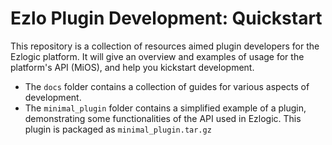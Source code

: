 # Ezlo Plugin Development: Quickstart

This repository is a collection of resources aimed plugin developers for the Ezlogic platform. It will give an overview and examples of usage for the platform's API (MiOS), and help you kickstart development.

 - The `docs` folder contains a collection of guides for various aspects of development.
 - The `minimal_plugin` folder contains a simplified example of a plugin, demonstrating some functionalities of the API used in Ezlogic. This plugin is packaged as `minimal_plugin.tar.gz`

